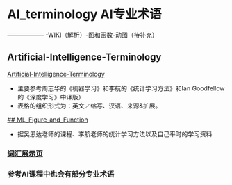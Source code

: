 # AI_terminology AI专业术语
——————
-WIKI（解析）-图和函数-动图（待补充）
## Artificial-Intelligence-Terminology
[Artificial-Intelligence-Terminology](https://github.com/jiqizhixin/Artificial-Intelligence-Terminology)
* 主要参考周志华的《机器学习》和李航的《统计学习方法》和Ian Goodfellow的《深度学习》中译版）
* 表格的组织形式为：英文／缩写、汉语、来源&扩展。

[## ML_Figure_and_Function](ML_Figure_and_Function.md)
* 据吴恩达老师的课程、李航老师的统计学习方法以及自己平时的学习资料

### [词汇展示页](https://jiqizhixin.github.io/AI-Terminology-page/)
### 参考AI课程中也会有部分专业术语
